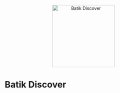 <p align="center">
    <img width="200" src="https://avatars.githubusercontent.com/u/152792155?v=4" alt="Batik Discover">
</p>

<h1>Batik Discover<h1>
